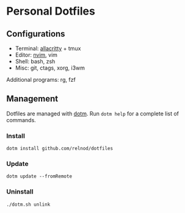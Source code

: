 # Personal Dotfiles

## Configurations

* Terminal: [allacritty](https://github.com/jwilm/alacritty) + tmux
* Editor: [nvim](https://github.com/neovim/neovim), vim
* Shell: bash, zsh
* Misc: git, ctags, xorg, i3wm

Additional programs: rg, fzf

## Management
Dotfiles are managed with [dotm](https://github.com/relnod/dotm). Run `dotm help` for a complete list of commands.

### Install
```
dotm install github.com/relnod/dotfiles
```

### Update
```
dotm update --fromRemote
```

### Uninstall
```
./dotm.sh unlink
```
